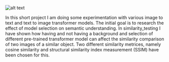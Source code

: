 ![alt text](https://github.com/shubha07m/semantic_testing/blob/main/semantic_dogs.jpeg)


In this short project I am doing some experimentation with various image to text and text to image transformer models. The initial goal is to research the effect of model selection on semantic understanding. In similarity_testing I have shown how having and not having a background and selection of different pre-trained transformer model can affect the similarity comparison of two images of a similar object. Two different similarity metrices, namely cosine similarity and structural similarity index measurement (SSIM) have been chosen for this.
